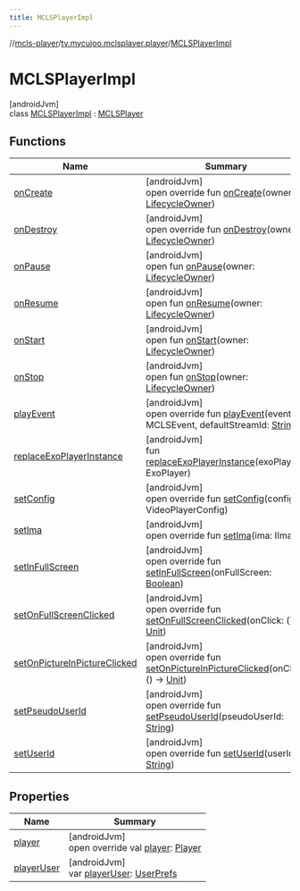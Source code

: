 ```yaml
---
title: MCLSPlayerImpl
---
```

//[mcls-player](../../../index.html)/[tv.mycujoo.mclsplayer.player](../index.html)/[MCLSPlayerImpl](index.html)



# MCLSPlayerImpl



[androidJvm]\
class [MCLSPlayerImpl](index.html) : [MCLSPlayer](../-m-c-l-s-player/index.html)



## Functions


| Name | Summary |
|---|---|
| [onCreate](on-create.html) | [androidJvm]<br>open override fun [onCreate](on-create.html)(owner: [LifecycleOwner](https://developer.android.com/reference/kotlin/androidx/lifecycle/LifecycleOwner.html)) |
| [onDestroy](on-destroy.html) | [androidJvm]<br>open override fun [onDestroy](on-destroy.html)(owner: [LifecycleOwner](https://developer.android.com/reference/kotlin/androidx/lifecycle/LifecycleOwner.html)) |
| [onPause](index.html#187777572%2FFunctions%2F255153135) | [androidJvm]<br>open fun [onPause](index.html#187777572%2FFunctions%2F255153135)(owner: [LifecycleOwner](https://developer.android.com/reference/kotlin/androidx/lifecycle/LifecycleOwner.html)) |
| [onResume](index.html#-1807945979%2FFunctions%2F255153135) | [androidJvm]<br>open fun [onResume](index.html#-1807945979%2FFunctions%2F255153135)(owner: [LifecycleOwner](https://developer.android.com/reference/kotlin/androidx/lifecycle/LifecycleOwner.html)) |
| [onStart](index.html#1240777104%2FFunctions%2F255153135) | [androidJvm]<br>open fun [onStart](index.html#1240777104%2FFunctions%2F255153135)(owner: [LifecycleOwner](https://developer.android.com/reference/kotlin/androidx/lifecycle/LifecycleOwner.html)) |
| [onStop](index.html#487071706%2FFunctions%2F255153135) | [androidJvm]<br>open fun [onStop](index.html#487071706%2FFunctions%2F255153135)(owner: [LifecycleOwner](https://developer.android.com/reference/kotlin/androidx/lifecycle/LifecycleOwner.html)) |
| [playEvent](play-event.html) | [androidJvm]<br>open override fun [playEvent](play-event.html)(event: MCLSEvent, defaultStreamId: [String](https://kotlinlang.org/api/latest/jvm/stdlib/kotlin/-string/index.html)?) |
| [replaceExoPlayerInstance](replace-exo-player-instance.html) | [androidJvm]<br>fun [replaceExoPlayerInstance](replace-exo-player-instance.html)(exoPlayer: ExoPlayer) |
| [setConfig](set-config.html) | [androidJvm]<br>open override fun [setConfig](set-config.html)(config: VideoPlayerConfig) |
| [setIma](set-ima.html) | [androidJvm]<br>open override fun [setIma](set-ima.html)(ima: IIma) |
| [setInFullScreen](set-in-full-screen.html) | [androidJvm]<br>open override fun [setInFullScreen](set-in-full-screen.html)(onFullScreen: [Boolean](https://kotlinlang.org/api/latest/jvm/stdlib/kotlin/-boolean/index.html)) |
| [setOnFullScreenClicked](set-on-full-screen-clicked.html) | [androidJvm]<br>open override fun [setOnFullScreenClicked](set-on-full-screen-clicked.html)(onClick: () -&gt; [Unit](https://kotlinlang.org/api/latest/jvm/stdlib/kotlin/-unit/index.html)) |
| [setOnPictureInPictureClicked](set-on-picture-in-picture-clicked.html) | [androidJvm]<br>open override fun [setOnPictureInPictureClicked](set-on-picture-in-picture-clicked.html)(onClick: () -&gt; [Unit](https://kotlinlang.org/api/latest/jvm/stdlib/kotlin/-unit/index.html)) |
| [setPseudoUserId](set-pseudo-user-id.html) | [androidJvm]<br>open override fun [setPseudoUserId](set-pseudo-user-id.html)(pseudoUserId: [String](https://kotlinlang.org/api/latest/jvm/stdlib/kotlin/-string/index.html)) |
| [setUserId](set-user-id.html) | [androidJvm]<br>open override fun [setUserId](set-user-id.html)(userId: [String](https://kotlinlang.org/api/latest/jvm/stdlib/kotlin/-string/index.html)) |


## Properties


| Name | Summary |
|---|---|
| [player](player.html) | [androidJvm]<br>open override val [player](player.html): [Player](../../tv.mycujoo.mclsplayer.player.player/-player/index.html) |
| [playerUser](player-user.html) | [androidJvm]<br>var [playerUser](player-user.html): [UserPrefs](../../tv.mycujoo.mclsplayer.player.user/-user-prefs/index.html) |

